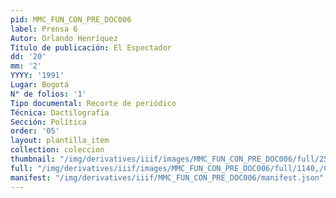 ```yaml
---
pid: MMC_FUN_CON_PRE_DOC006
label: Prensa 6
Autor: Orlando Henríquez
Título de publicación: El Espectador
dd: '20'
mm: '2'
YYYY: '1991'
Lugar: Bogotá
N° de folios: '1'
Tipo documental: Recorte de periódico
Técnica: Dactilografía
Sección: Política
order: '05'
layout: plantilla_item
collection: coleccion
thumbnail: "/img/derivatives/iiif/images/MMC_FUN_CON_PRE_DOC006/full/250,/0/default.jpg"
full: "/img/derivatives/iiif/images/MMC_FUN_CON_PRE_DOC006/full/1140,/0/default.jpg"
manifest: "/img/derivatives/iiif/MMC_FUN_CON_PRE_DOC006/manifest.json"
---
```

